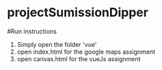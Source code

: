 # projectSumissionDipper
#Run instructions


1) Simply open the folder 'vue'
2) open index.html for the google maps assignment
3) open canvas.html for the vueJs assignment
